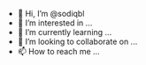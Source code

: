 - 👋 Hi, I’m @sodiqbl
- 👀 I’m interested in ...
- 🌱 I’m currently learning ...
- 💞️ I’m looking to collaborate on ...
- 📫 How to reach me ...

<!---
sodiqbl/sodiqbl is a ✨ special ✨ repository because its `README.md` (this file) appears on your GitHub profile.
You can click the Preview link to take a look at your changes.
--->
